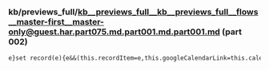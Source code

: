 ### kb/previews_full/kb__previews_full__kb__previews_full__flows__master-first__master-only@guest.har.part075.md.part001.md.part001.md (part 002)

```md
e}set record(e){e&&(this.recordItem=e,this.googleCalendarLink=this.calendarService.generateUrl({services:e.services,company
```

```

